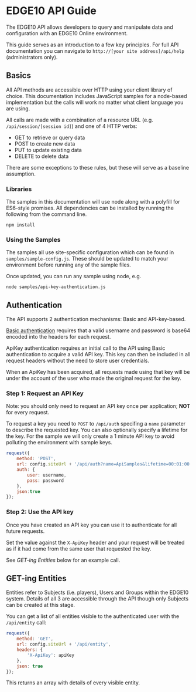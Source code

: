 # EDGE10 API Guide

The EDGE10 API allows developers to query and manipulate data and configuration with an EDGE10 Online environment.

This guide serves as an introduction to a few key principles.  For full API documentation you can navigate to `http://[your site address]/api/help` (administrators only).

## Basics
All API methods are accessible over HTTP using your client library of choice.  This documentation includes JavaScript samples for a node-based implementation but the calls will work no matter what client language you are using.

All calls are made with a combination of a resource URL (e.g. `/api/session/[session id]`) and one of 4 HTTP verbs:
 * GET to retrieve or query data
 * POST to create new data
 * PUT to update existing data
 * DELETE to delete data

There are some exceptions to these rules, but these will serve as a baseline assumption.

### Libraries
The samples in this documentation will use node along with a polyfill for ES6-style promises.  All dependencies can be installed by running the following from the command line.

```shell
npm install
```

### Using the Samples
The samples all use site-specific configuration which can be found in `samples/sample-config.js`.  These should be updated to match your environment before running any of the sample files.

Once updated, you can run any sample using node, e.g.

```shell
node samples/api-key-authentication.js
```

## Authentication
The API supports 2 authentication mechanisms: Basic and API-key-based.

[Basic authentication](http://en.wikipedia.org/wiki/Basic_access_authentication) requires that a valid username and password is base64 encoded into the headers for each request.

ApiKey authentication requires an initial call to the API using Basic authentication to acquire a valid API key.  This key can then be included in all request headers without the need to store user credentials.

When an ApiKey has been acquired, all requests made using that key will be under the account of the user who made the original request for the key.

### Step 1: Request an API Key
Note: you should only need to request an API key once per application; **NOT** for every request.

To request a key you need to `POST` to `/api/auth` specifing a `name` parameter to describe the requested key.  You can also optionally specify a lifetime for the key.
For the sample we will only create a 1 minute API key to avoid polluting the environment with sample keys.

```javascript
request({
    method: 'POST',
    url: config.siteUrl + '/api/auth?name=ApiSamples&lifetime=00:01:00',
    auth: {
        user: username,
        pass: password
    },
    json:true
});
```

### Step 2: Use the API key

Once you have created an API key you can use it to authenticate for all future requests.

Set the value against the `X-ApiKey` header and your request will be treated as if it had come from the same user that requested the key.

See *GET-ing Entities* below for an example call.

## GET-ing Entities
Entities refer to Subjects (i.e. players), Users and Groups within the EDGE10 system.  Details of all 3 are accessible through the API though only Subjects can be created at this stage.

You can get a list of all entities visible to the authenticated user with the `/api/entity` call:

```javascript
request({
    method: 'GET',
    url: config.siteUrl + '/api/entity',
    headers: {
        'X-ApiKey': apiKey
    },
    json: true
});
```

This returns an array with details of every visible entity.

